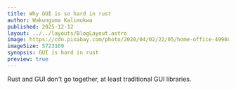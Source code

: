 ```yaml
---
title: Why GUI is so hard in rust
author: Wakunguma Kalimukwa
published: 2025-12-12
layout: ../../layouts/BlogLayout.astro
image: https://cdn.pixabay.com/photo/2020/04/02/22/05/home-office-4996834_1280.jpg
imageSize: 5723169
synopsis: GUI is hard in rust
preview: true
---
```


Rust and GUI don't go together, at least traditional GUI libraries.
